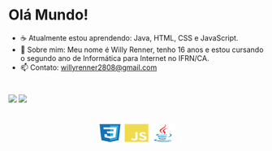 # Olá Mundo!
- ☕ Atualmente estou aprendendo: Java, HTML, CSS e JavaScript.
- 💬 Sobre mim: Meu nome é Willy Renner, tenho 16 anos e estou cursando o segundo ano de Informática para Internet no IFRN/CA.
- 📫 Contato: willyrenner2808@gmail.com

#

<div style="display: inline_block>
  <a href="https://github.com/willyrenner"></a>
  <img widht="50%" height="180em" src="https://github-readme-stats.vercel.app/api?username=willyrenner&show_icons=true&theme=jolly&include_all_commits=true&count_private=true"/>
  <img widht="50%" height="180em" src="https://github-readme-stats.vercel.app/api/top-langs/?username=willyrenner&layout=compact&langs_count=16&theme=jolly"/>
</div>

#

<div style="display: inline_block><br>
  <img title="HTML5" align="center" alt="HTML" height="36" width="48" src="https://raw.githubusercontent.com/devicons/devicon/master/icons/html5/html5-original.svg">
  <img title="CSS3" align="center" alt="CSS" height="36" width="48" src="https://raw.githubusercontent.com/devicons/devicon/master/icons/css3/css3-original.svg">
  <img title="JavaScript" align="center" alt="JavaScript" height="36" width="48" src="https://raw.githubusercontent.com/devicons/devicon/master/icons/javascript/javascript-plain.svg">
  <img title="Java" align="center" alt="Java" height="36" width="48" src="https://raw.githubusercontent.com/devicons/devicon/master/icons/java/java-original.svg">
</div>
</div>

<!--
**willyrenner/willyrenner** is a ✨ _special_ ✨ repository because its `README.md` (this file) appears on your GitHub profile.

Here are some ideas to get you started:

- ☕ I’m currently learning ...
- 👯 I’m looking to collaborate on ...
- 🤔 I’m looking for help with ...
- 💬 Ask me about ...
- 📫 How to reach me: ...
- 😄 Pronouns: ...
- ⚡ Fun fact: ...
-->
